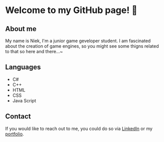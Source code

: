 # Welcome to my GitHub page! 👋

## About me
My name is Niek, I'm a junior game geveloper student. I am fascinated about the creation of game engines, so you might see some
thigns related to that so here and there...~

## Languages
+ C#
+ C++
+ HTML
+ CSS
+ Java Script

## Contact
If you would like to reach out to me, you could do so via [LinkedIn](https://www.linkedin.com/in/niek-melet-9a7255273/) or my [portfolio](https://niekmsoftware.github.io/portfolio/).
